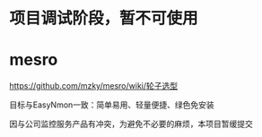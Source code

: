 # 项目调试阶段，暂不可使用

# mesro
https://github.com/mzky/mesro/wiki/轮子选型

目标与EasyNmon一致：简单易用、轻量便捷、绿色免安装


因与公司监控服务产品有冲突，为避免不必要的麻烦，本项目暂缓提交
